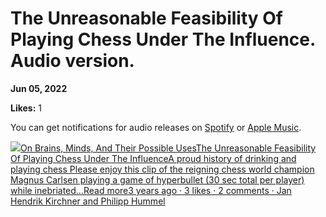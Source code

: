 # The Unreasonable Feasibility Of Playing Chess Under The Influence. Audio version.

**Jun 05, 2022**

**Likes:** 1

You can get notifications for audio releases on [Spotify](https://open.spotify.com/show/6vHVA4oHPEnt3AqJF6WB64) or [Apple Music](https://podcasts.apple.com/us/podcast/on-brains-minds-and-their-possible-uses/id1617525316).

[![](https://substackcdn.com/image/fetch/w_56,c_limit,f_auto,q_auto:good,fl_progressive:steep/https%3A%2F%2Fbucketeer-e05bbc84-baa3-437e-9518-adb32be77984.s3.amazonaws.com%2Fpublic%2Fimages%2F3c853a3b-98b1-478d-b392-7c3bd57af339_1280x1280.png)On Brains, Minds, And Their Possible UsesThe Unreasonable Feasibility Of Playing Chess Under The InfluenceA proud history of drinking and playing chess Please enjoy this clip of the reigning chess world champion Magnus Carlsen playing a game of hyperbullet (30 sec total per player) while inebriated…Read more3 years ago · 3 likes · 2 comments · Jan Hendrik Kirchner and Philipp Hummel](https://universalprior.substack.com/p/the-unreasonable-feasibility-of-playing?utm_source=substack&utm_campaign=post_embed&utm_medium=web)

